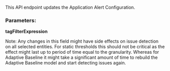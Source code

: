 This API endpoint updates the Application Alert Configuration.

### Parameters:

**tagFilterExpression**

Note: Any changes in this field might have side effects on issue detection on all selected entities. For static thresholds this
should not be critical as the effect might last up to period of time equal to the granularity. Whereas for Adaptive Baseline it
might take a significant amount of time to rebuild the Adaptive Baseline model and start detecting issues again.